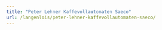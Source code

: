 ```yaml
---
title: "Peter Lehner Kaffevollautomaten Saeco"
url: /langenlois/peter-lehner-kaffevollautomaten-saeco/
---
```

